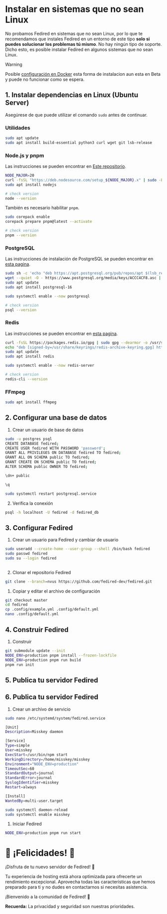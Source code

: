 
# Instalar en sistemas que no sean Linux

No probamos Fedired en sistemas que no sean Linux, por lo que te recomendamos que instales Fedired en un entorno de este tipo **solo si puedes solucionar los problemas tú mismo**. No hay ningún tipo de soporte. Dicho esto, es posible instalar Fedired en algunos sistemas que no sean Linux.


> [!WARNING]
> 
>  Posible [configuración en Docker](https://github.com/fedired-dev/ordo/pkgs/container/ordo%2Fordo) esta forma de instalacion aun esta en Beta y puede no funcionar como se espera.



## 1. Instalar dependencias en Linux (Ubuntu Server)

Asegúrese de que puede utilizar el comando `sudo` antes de continuar.

### Utilidades

```sh
sudo apt update
sudo apt install build-essential python3 curl wget git lsb-release
```

### Node.js y pnpm

Las instrucciones se pueden encontrar en [Este repositorio](https://github.com/nodesource/distributions).

```sh
NODE_MAJOR=20
curl -fsSL "https://deb.nodesource.com/setup_${NODE_MAJOR}.x" | sudo -E bash -
sudo apt install nodejs

# check version
node --version
```

También es necesario habilitar `pnpm`.
```sh
sudo corepack enable
corepack prepare pnpm@latest --activate

# check version
pnpm --version
```

### PostgreSQL

Las instrucciones de instalación de PostgreSQL se pueden encontrar en [esta pagina](https://www.postgresql.org/download/).

```sh
sudo sh -c 'echo "deb https://apt.postgresql.org/pub/repos/apt $(lsb_release -cs)-pgdg main" > /etc/apt/sources.list.d/pgdg.list'
wget --quiet -O - https://www.postgresql.org/media/keys/ACCC4CF8.asc | sudo apt-key add -
sudo apt update
sudo apt install postgresql-16

sudo systemctl enable --now postgresql

# check version
psql --version
```


### Redis

Las instrucciones se pueden encontrar en [esta pagina](https://redis.io/docs/install/install-redis/).

```sh
curl -fsSL https://packages.redis.io/gpg | sudo gpg --dearmor -o /usr/share/keyrings/redis-archive-keyring.gpg
echo "deb [signed-by=/usr/share/keyrings/redis-archive-keyring.gpg] https://packages.redis.io/deb $(lsb_release -cs) main" | sudo tee /etc/apt/sources.list.d/redis.list
sudo apt update
sudo apt install redis

sudo systemctl enable --now redis-server

# check version
redis-cli --version
```

### FFmpeg

```sh
sudo apt install ffmpeg
```

## 2. Configurar una base de datos

1. Crear un usuario de base de datos
```sh
sudo -u postgres psql
CREATE DATABASE fedired;
CREATE USER fedired WITH PASSWORD 'password';
GRANT ALL PRIVILEGES ON DATABASE fedired TO fedired;
GRANT ALL ON SCHEMA public TO fedired;
GRANT CREATE ON SCHEMA public TO fedired;
ALTER SCHEMA public OWNER TO fedired;

\dn+ public

\q

sudo systemctl restart postgresql.service
```

2. Verifica la conexión
```sh
psql -h localhost -U fedired -d fedired_db

```


## 3. Configurar Fedired

1. Crear un usuario para Fedired y cambiar de usuario
```sh
sudo useradd --create-home --user-group --shell /bin/bash fedired
sudo passwd fedired
sudo su --login fedired
 
```
2. Clonar el repositorio Fedired
```sh
git clone --branch=nvus https://github.com/fedired-dev/fedired.git
```

1. Copiar y editar el archivo de configuración
```sh
git checkout master
cd fedired
cp .config/example.yml .config/default.yml
nano .config/default.yml
```


## 4. Construir Fedired

1. Construir
```sh
git submodule update --init
NODE_ENV=production pnpm install --frozen-lockfile
NODE_ENV=production pnpm run build
pnpm run init
```


## 5. Publica tu servidor Fedired

## 6. Publica tu servidor Fedired

1. Crear un archivo de servicio
```sh
sudo nano /etc/systemd/system/fedired.service
```

```sh
[Unit]
Description=Misskey daemon

[Service]
Type=simple
User=misskey
ExecStart=/usr/bin/npm start
WorkingDirectory=/home/misskey/misskey
Environment="NODE_ENV=production"
TimeoutSec=60
StandardOutput=journal
StandardError=journal
SyslogIdentifier=misskey
Restart=always

[Install]
WantedBy=multi-user.target
```

```sh
sudo systemctl daemon-reload
sudo systemctl enable misskey
```


1. Iniciar Fedired
```sh
NODE_ENV=production pnpm run start
```

# 🎉 ¡Felicidades! 🎉

¡Disfruta de tu nuevo servidor de Fedired! 🎈

Tu experiencia de hosting está ahora optimizada para ofrecerte un rendimiento excepcional. Aprovecha todas las características que hemos preparado para ti y no dudes en contactarnos si necesitas asistencia.

¡Bienvenido a la comunidad de Fedired! 🚀

**Recuerda:** La privacidad y seguridad son nuestras prioridades.
